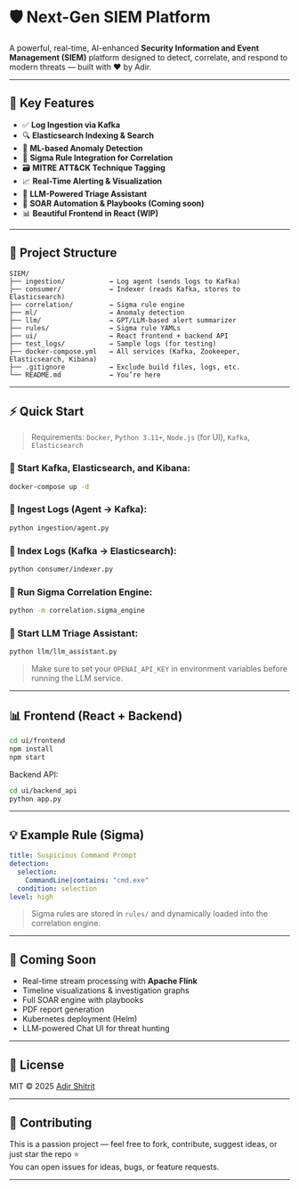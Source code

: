 # 🛡️ Next-Gen SIEM Platform

A powerful, real-time, AI-enhanced **Security Information and Event Management (SIEM)** platform designed to detect, correlate, and respond to modern threats — built with ❤️ by Adir.

---

## 🚀 Key Features

- ✅ **Log Ingestion via Kafka**  
- 🔍 **Elasticsearch Indexing & Search**  
- 🧠 **ML-based Anomaly Detection**  
- 📜 **Sigma Rule Integration for Correlation**  
- 🗃️ **MITRE ATT&CK Technique Tagging**  
- 📈 **Real-Time Alerting & Visualization**  
- 🤖 **LLM-Powered Triage Assistant**  
- 🧪 **SOAR Automation & Playbooks (Coming soon)**  
- 📊 **Beautiful Frontend in React (WIP)**  

---

## 🧱 Project Structure

```
SIEM/
├── ingestion/           → Log agent (sends logs to Kafka)
├── consumer/            → Indexer (reads Kafka, stores to Elasticsearch)
├── correlation/         → Sigma rule engine
├── ml/                  → Anomaly detection
├── llm/                 → GPT/LLM-based alert summarizer
├── rules/               → Sigma rule YAMLs
├── ui/                  → React frontend + backend API
├── test_logs/           → Sample logs (for testing)
├── docker-compose.yml   → All services (Kafka, Zookeeper, Elasticsearch, Kibana)
├── .gitignore           → Exclude build files, logs, etc.
└── README.md            → You’re here
```

---

## ⚡ Quick Start

> Requirements: `Docker`, `Python 3.11+`, `Node.js` (for UI), `Kafka`, `Elasticsearch`

### 🐳 Start Kafka, Elasticsearch, and Kibana:

```bash
docker-compose up -d
```

### 🔁 Ingest Logs (Agent → Kafka):

```bash
python ingestion/agent.py
```

### 🔄 Index Logs (Kafka → Elasticsearch):

```bash
python consumer/indexer.py
```

### 🚨 Run Sigma Correlation Engine:

```bash
python -m correlation.sigma_engine
```

### 🤖 Start LLM Triage Assistant:

```bash
python llm/llm_assistant.py
```

> Make sure to set your `OPENAI_API_KEY` in environment variables before running the LLM service.

---

## 📊 Frontend (React + Backend)

```bash
cd ui/frontend
npm install
npm start
```

Backend API:

```bash
cd ui/backend_api
python app.py
```

---

## 💡 Example Rule (Sigma)

```yaml
title: Suspicious Command Prompt
detection:
  selection:
    CommandLine|contains: "cmd.exe"
  condition: selection
level: high
```

> Sigma rules are stored in `rules/` and dynamically loaded into the correlation engine.

---

## 🧠 Coming Soon

- Real-time stream processing with **Apache Flink**
- Timeline visualizations & investigation graphs
- Full SOAR engine with playbooks
- PDF report generation
- Kubernetes deployment (Helm)
- LLM-powered Chat UI for threat hunting

---

## 📘 License

MIT © 2025 [Adir Shitrit](https://github.com/adirshitrit)

---

## 🙌 Contributing

This is a passion project — feel free to fork, contribute, suggest ideas, or just star the repo ⭐  
You can open issues for ideas, bugs, or feature requests.

---